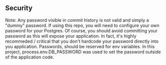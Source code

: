 ## Security

Note: Any password visible in commit history is not valid and simply a "dummy" password. If using this repo, you will need to configure your own password for your Postgres. Of course, you should avoid committing your password as this will expose your application. In fact, it's highly recommeded / critical that you don't hardcode your password directly into you application. Passwords, should be reserved for env variables. In this project, process.env.DB_PASSWORD was used to set the password outside of the application code. 

